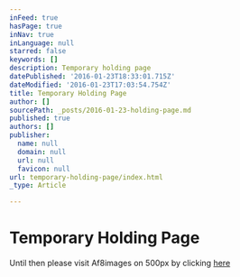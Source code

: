 ```yaml
---
inFeed: true
hasPage: true
inNav: true
inLanguage: null
starred: false
keywords: []
description: Temporary holding page
datePublished: '2016-01-23T18:33:01.715Z'
dateModified: '2016-01-23T17:03:54.754Z'
title: Temporary Holding Page
author: []
sourcePath: _posts/2016-01-23-holding-page.md
published: true
authors: []
publisher:
  name: null
  domain: null
  url: null
  favicon: null
url: temporary-holding-page/index.html
_type: Article

---
```

# Temporary Holding Page

Until then please visit Af8images on 500px by clicking [here][0]

[0]: https://500px.com/af8
